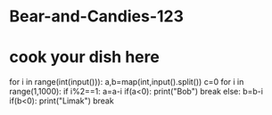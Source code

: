 # Bear-and-Candies-123
# cook your dish here
for i in range(int(input())):
    a,b=map(int,input().split())
    c=0
    for i in range(1,1000):
        if i%2==1:
            a=a-i
            if(a<0):
                print("Bob")
                break
        else:
            b=b-i
            if(b<0):
                print("Limak")
                break
            
